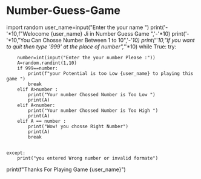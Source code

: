 # Number-Guess-Game
import random
user_name=input("Enter the your name ")
print('-'*10,f"Welocome {user_name} Ji in Number Guess Game ",'-'*10)
print('-'*10,"You Can Chosse Number Between 1 to 10",'-'*10)
print('*'*10,"If you want to quit then type '999' at the place of number",'*'*10)
while True:
    try:
   
   
        number=int(input("Enter the your number Please :"))
        A=random.randint(1,10)
        if 999==number:
            print(f"your Potential is too Low {user_name} to playing this game ")
            break
        elif A>number :
            print("Your number Chossed Number is Too Low ")
            print(A)
        elif A<number:
            print("Your number Chossed Number is Too High ")
            print(A)
        elif A == number :
            print("Wow! you chosse Right Number")
            print(A)
            break
        
            
    except:
        print("you entered Wrong number or invalid formate")

   
        
        
        
print(f"Thanks For Playing Game {user_name}")
